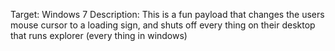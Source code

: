 Target: Windows 7 
Description: This is a fun payload that changes the users mouse cursor to a loading sign,
and shuts off every thing on their desktop that runs explorer (every thing in windows)
